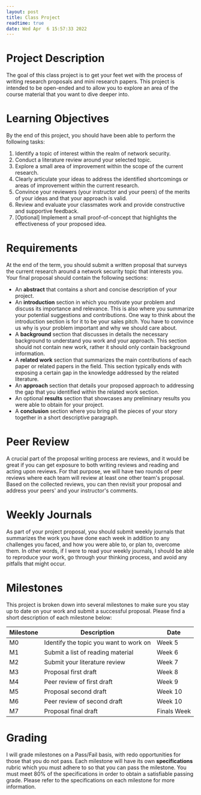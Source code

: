 ```yaml
---
layout: post
title: Class Project
readtime: true
date: Wed Apr  6 15:57:33 2022 
---
```


# Project Description

The goal of this class project is to get your feet wet with the process of
writing research proposals and mini research papers. This project is intended to
be open-ended and to allow you to explore an area of the course material that
you want to dive deeper into. 

# Learning Objectives

By the end of this project, you should have been able to perform the following
tasks:
1. Identify a topic of interest within the realm of network security.
2. Conduct a literature review around your selected topic.
3. Explore a small area of improvement within the scope of the current
   research.
4. Clearly articulate your ideas to address the identified shortcomings or areas
   of improvement within the current research.
5. Convince your reviewers (your instructor and your peers) of the merits of
   your ideas and that your approach is valid.
6. Review and evaluate your classmates work and provide constructive and
   supportive feedback.
7. [Optional] Implement a small proof-of-concept that highlights the
   effectiveness of your proposed idea. 

# Requirements

At the end of the term, you should submit a written proposal that surveys the
current research around a network security topic that interests you. Your final
proposal should contain the following sections:
- An __abstract__ that contains a short and concise description of your project.
- An __introduction__ section in which you motivate your problem and discuss its
  importance and relevance. This is also where you summarize your potential
  suggestions and contributions. One way to think about the introduction section
  is for it to be your sales pitch. You have to convince us why is your problem
  important and why we should care about.
- A __background__ section that discusses in details the necessary background to
  understand you work and your approach. This section should not contain new
  work, rather it should only contain background information.
- A __related work__ section that summarizes the main contributions of each
  paper or related papers in the field. This section typically ends with
  exposing a certain gap in the knowledge addressed by the related literature. 
- An __approach__ section that details your proposed approach to addressing the
  gap that you identified within the related work section. 
- An optional __results__ section that showcases any preliminary results you
  were able to obtain for your project.
- A __conclusion__ section where you bring all the pieces of your story together
  in a short descriptive paragraph. 


# Peer Review

A crucial part of the proposal writing process are reviews, and it would be
great if you can get exposure to both writing reviews and reading and acting
upon reviews. For that purpose, we will have two rounds of peer reviews where
each team will review at least one other team's proposal. Based on the collected
reviews, you can then revisit your proposal and address your peers' and your
instructor's comments. 

# Weekly Journals

As part of your project proposal, you should submit weekly journals that
summarizes the work you have done each week in addition to any challenges you
faced, and how you were able to, or plan to, overcome them. In other words, if I
were to read your weekly journals, I should be able to reproduce your work, go
through your thinking process, and avoid any pitfalls that might occur. 

# Milestones

This project is broken down into several milestones to make sure you stay up to
date on your work and submit a successful proposal. Please find a short
description of each milestone below:

| Milestone   | Description | Date      |
| ----------- | ----------- | --------- |
| M0          | Identify the topic you want to work on       | Week 5 |
| M1          | Submit a list of reading material        | Week 6 |
| M2          | Submit your literature review        | Week 7 |
| M3          | Proposal first draft       | Week 8  |
| M4          | Peer review of first draft       | Week 9 |
| M5          | Proposal second draft       | Week 10 |
| M6          | Peer review of second draft       | Week 10 | 
| M7          | Proposal final draft       | Finals Week |

# Grading

I will grade milestones on a Pass/Fail basis, with redo opportunities for those
that you do not pass.  Each milestone will have its own __specifications__
rubric which you must adhere to so that you can pass the milestone. You must
meet 80% of the specifications in order to obtain a satisfiable passing grade.
Please refer to the specifications on each milestone for more information. 

